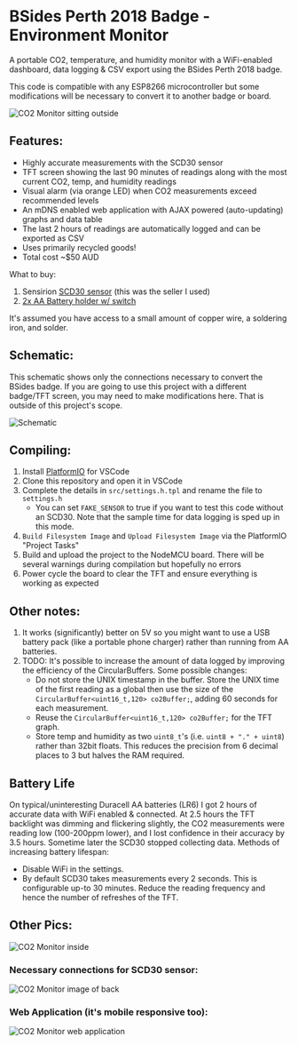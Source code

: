 # BSides Perth 2018 Badge - Environment Monitor

A portable CO2, temperature, and humidity monitor with a WiFi-enabled dashboard, data logging & CSV export using the BSides Perth 2018 badge.

This code is compatible with any ESP8266 microcontroller but some modifications will be necessary to convert it to another badge or board.

![CO2 Monitor sitting outside](github_pics/outside.jpg)

## Features:
* Highly accurate measurements with the SCD30 sensor
* TFT screen showing the last 90 minutes of readings along with the most current CO2, temp, and humidity readings
* Visual alarm (via orange LED) when CO2 measurements exceed recommended levels
* An mDNS enabled web application with AJAX powered (auto-updating) graphs and data table
* The last 2 hours of readings are automatically logged and can be exported as CSV
* Uses primarily recycled goods!
* Total cost ~$50 AUD

What to buy:
1. Sensirion [SCD30 sensor](https://www.aliexpress.com/item/1005001392172293.html) (this was the seller I used)
2. [2x AA Battery holder w/ switch](https://www.jaycar.com.au/2aa-switched-battery-enclosure/p/PH9280)

It's assumed you have access to a small amount of copper wire, a soldering iron, and solder.

## Schematic:

This schematic shows only the connections necessary to convert the BSides badge. If you are going to use this project with a different badge/TFT screen, you may need to make modifications here. That is outside of this project's scope.

![Schematic](github_pics/schematic.png)

## Compiling:
1. Install [PlatformIO](https://docs.platformio.org/en/latest/integration/ide/vscode.html#installation) for VSCode
2. Clone this repository and open it in VSCode
3. Complete the details in `src/settings.h.tpl` and rename the file to `settings.h`
    * You can set `FAKE_SENSOR` to true if you want to test this code without an SCD30. Note that the sample time for data logging is sped up in this mode.
4. `Build Filesystem Image` and `Upload Filesystem Image` via the PlatformIO "Project Tasks"
5. Build and upload the project to the NodeMCU board. There will be several warnings during compilation but hopefully no errors
6. Power cycle the board to clear the TFT and ensure everything is working as expected

## Other notes:
1. It works (significantly) better on 5V so you might want to use a USB battery pack (like a portable phone charger) rather than running from AA batteries.
2. TODO: It's possible to increase the amount of data logged by improving the efficiency of the CircularBuffers. Some possible changes:
    * Do not store the UNIX timestamp in the buffer. Store the UNIX time of the first reading as a global then use the size of the `CircularBuffer<uint16_t,120> co2Buffer;`, adding 60 seconds for each measurement.
    * Reuse the `CircularBuffer<uint16_t,120> co2Buffer;` for the TFT graph.
    * Store temp and humidity as two `uint8_t`'s (i.e. `uint8 + "." + uint8`) rather than 32bit floats. This reduces the precision from 6 decimal places to 3 but halves the RAM required.

## Battery Life

On typical/uninteresting Duracell AA batteries (LR6) I got 2 hours of accurate data with WiFi enabled & connected. At 2.5 hours the TFT backlight was dimming and flickering slightly, the CO2 measurements were reading low (100-200ppm lower), and I lost confidence in their accuracy by 3.5 hours. Sometime later the SCD30 stopped collecting data. Methods of increasing battery lifespan:
* Disable WiFi in the settings.
* By default SCD30 takes measurements every 2 seconds. This is configurable up-to 30 minutes. Reduce the reading frequency and hence the number of refreshes of the TFT.

## Other Pics:
![CO2 Monitor inside](github_pics/inside.jpg)

### Necessary connections for SCD30 sensor:
![CO2 Monitor image of back](github_pics/back.jpg)

### Web Application (it's mobile responsive too):
![CO2 Monitor web application](github_pics/dashboard.png)